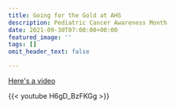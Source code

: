 ```yaml
---
title: Going for the Gold at AHS
description: Pediatric Cancer Awareness Month
date: 2021-09-30T07:00:00+00:00
featured_image: ''
tags: []
omit_header_text: false

---
```

[Here's a video]()

{{< youtube H6gD_BzFKGg >}}